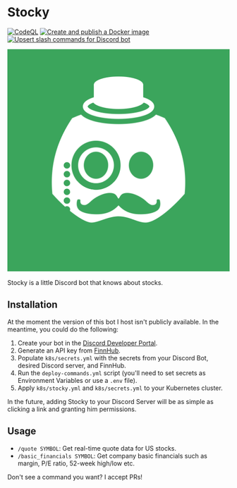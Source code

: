 # Stocky

[![CodeQL](https://github.com/p16n/stocky/actions/workflows/codeql-analysis.yml/badge.svg)](https://github.com/p16n/stocky/actions/workflows/codeql-analysis.yml) [![Create and publish a Docker image](https://github.com/p16n/stocky/actions/workflows/docker-image.yml/badge.svg)](https://github.com/p16n/stocky/actions/workflows/docker-image.yml) [![Upsert slash commands for Discord bot](https://github.com/p16n/stocky/actions/workflows/deploy-commands.yml/badge.svg)](https://github.com/p16n/stocky/actions/workflows/deploy-commands.yml)

![Image of Mr. Stocky himself](./stocky.png)

Stocky is a little Discord bot that knows about stocks.

## Installation

At the moment the version of this bot I host isn't publicly available. In the meantime, you could do the following:

1. Create your bot in the [Discord Developer Portal][discord_dev_portal].
2. Generate an API key from [FinnHub][finnhub].
3. Populate `k8s/secrets.yml` with the secrets from your Discord Bot, desired Discord server, and FinnHub.
4. Run the `deploy-commands.yml` script (you'll need to set secrets as Environment Variables or use a `.env` file).
5. Apply `k8s/stocky.yml` and `k8s/secrets.yml` to your Kubernetes cluster.

In the future, adding Stocky to your Discord Server will be as simple as clicking a link and granting him permissions.

## Usage

* `/quote SYMBOL`: Get real-time quote data for US stocks.
* `/basic_financials SYMBOL`: Get company basic financials such as margin, P/E ratio, 52-week high/low etc.

Don't see a command you want? I accept PRs!



[finnhub]: https://finnhub.io
[discord_dev_portal]: https://discord.com/developers/applications
